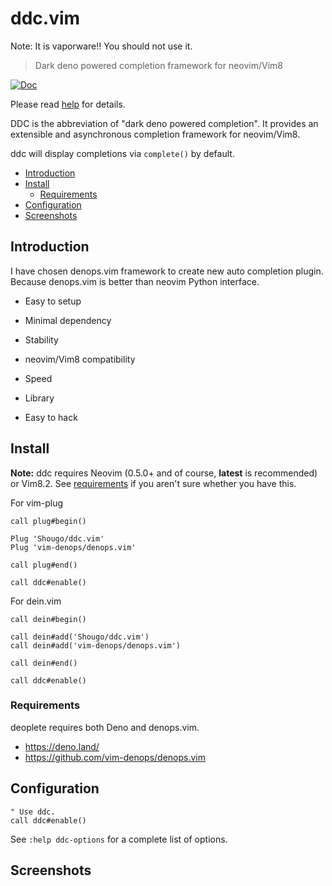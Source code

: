 # ddc.vim

Note: It is vaporware!!  You should not use it.

> Dark deno powered completion framework for neovim/Vim8

[![Doc](https://img.shields.io/badge/doc-%3Ah%20ddc-orange.svg)](doc/ddc.txt)

Please read [help](doc/ddc.txt) for details.

DDC is the abbreviation of "dark deno powered completion". It provides an
extensible and asynchronous completion framework for neovim/Vim8.

ddc will display completions via `complete()` by default.

<!-- vim-markdown-toc GFM -->

- [Introduction](#introduction)
- [Install](#install)
  - [Requirements](#requirements)
- [Configuration](#configuration)
- [Screenshots](#screenshots)

<!-- vim-markdown-toc -->

## Introduction

I have chosen denops.vim framework to create new auto completion plugin.
Because denops.vim is better than neovim Python interface.

* Easy to setup

* Minimal dependency

* Stability

* neovim/Vim8 compatibility

* Speed

* Library

* Easy to hack


## Install

**Note:** ddc requires Neovim (0.5.0+ and of course, **latest** is recommended)
or Vim8.2. See [requirements](#requirements) if you aren't sure whether you have
this.

For vim-plug

```viml
call plug#begin()

Plug 'Shougo/ddc.vim'
Plug 'vim-denops/denops.vim'

call plug#end()

call ddc#enable()
```

For dein.vim

```viml
call dein#begin()

call dein#add('Shougo/ddc.vim')
call dein#add('vim-denops/denops.vim')

call dein#end()

call ddc#enable()
```

### Requirements

deoplete requires both Deno and denops.vim.

- <https://deno.land/>
- <https://github.com/vim-denops/denops.vim>

## Configuration

```vim
" Use ddc.
call ddc#enable()
```

See `:help ddc-options` for a complete list of options.

## Screenshots
